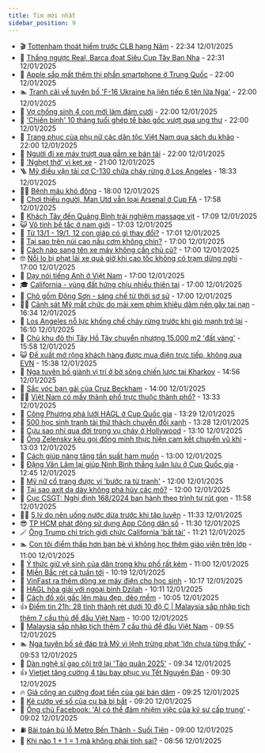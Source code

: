 ```yaml
---
title: Tim mới nhất
sidebar_position: 9
---
```


<!-- vnexpress-tin-moi-nhat:START -->
- 🎬 [Tottenham thoát hiểm trước CLB hạng Năm](https://vnexpress.net/tottenham-thoat-hiem-truoc-clb-hang-nam-4838414.html) - 22:34 12/01/2025
- 🐎 [Thắng ngược Real, Barca đoạt Siêu Cup Tây Ban Nha](https://vnexpress.net/thang-nguoc-real-barca-doat-sieu-cup-tay-ban-nha-4838415.html) - 22:31 12/01/2025
- 🦍 [Apple sắp mất thêm thị phần smartphone ở Trung Quốc](https://vnexpress.net/apple-sap-mat-them-thi-phan-smartphone-o-trung-quoc-4838155.html) - 22:00 12/01/2025
- 🏊 [Tranh cãi về tuyên bố &#39;F-16 Ukraine hạ liên tiếp 6 tên lửa Nga&#39;](https://vnexpress.net/tranh-cai-ve-tuyen-bo-f-16-ukraine-ha-lien-tiep-6-ten-lua-nga-4837854.html) - 22:00 12/01/2025
- 🎊 [Vợ chồng sinh 4 con mới làm đám cưới](https://vnexpress.net/vo-chong-sinh-4-con-moi-lam-dam-cuoi-4836395.html) - 22:00 12/01/2025
- 🎃 [&#39;Chiến binh&#39; 10 tháng tuổi ghép tế bào gốc vượt qua ung thư](https://vnexpress.net/chien-binh-10-thang-tuoi-ghep-te-bao-goc-vuot-qua-ung-thu-4835985.html) - 22:00 12/01/2025
- 🧰 [Trang phục của phụ nữ các dân tộc Việt Nam qua sách du khảo](https://vnexpress.net/trang-phuc-cua-phu-nu-cac-dan-toc-viet-nam-qua-sach-du-khao-4838350.html) - 22:00 12/01/2025
- 🔭 [Người đi xe máy trượt qua gầm xe bán tải](https://vnexpress.net/nguoi-di-xe-may-truot-qua-gam-xe-ban-tai-4838031.html) - 22:00 12/01/2025
- 🫶 [&#39;Nghẹt thở&#39; vì kẹt xe](https://vnexpress.net/nghet-tho-vi-ket-xe-4838411.html) - 21:00 12/01/2025
- 🪜 [Mỹ điều vận tải cơ C-130 chữa cháy rừng ở Los Angeles](https://vnexpress.net/my-dieu-van-tai-co-c-130-chua-chay-rung-o-los-angeles-4838408.html) - 18:33 12/01/2025
- 👨‍🏫 [Bệnh máu khó đông](https://vnexpress.net/benh-mau-kho-dong-4837465.html) - 18:00 12/01/2025
- 🎊 [Chơi thiếu người, Man Utd vẫn loại Arsenal ở Cup FA](https://vnexpress.net/choi-thieu-nguoi-man-utd-van-loai-arsenal-o-cup-fa-4838405.html) - 17:58 12/01/2025
- 🎊 [Khách Tây đến Quảng Bình trải nghiệm massage vịt](https://vnexpress.net/khach-tay-den-quang-binh-trai-nghiem-massage-vit-4837808.html) - 17:09 12/01/2025
- 😺 [Vô tinh bế tắc ở nam giới](https://vnexpress.net/vo-tinh-be-tac-o-nam-gioi-4836689.html) - 17:03 12/01/2025
- 🐘 [Từ 13/1 - 19/1, 12 con giáp có gì thay đổi?](https://vnexpress.net/tu-13-1-19-1-12-con-giap-co-gi-thay-doi-4837867.html) - 17:01 12/01/2025
- 🌁 [Tại sao trên núi cao nấu cơm không chín?](https://vnexpress.net/tai-sao-tren-nui-cao-nau-com-khong-chin-4838404.html) - 17:00 12/01/2025
- 🐲 [Cách nào sang tên xe máy không cần chủ cũ?](https://vnexpress.net/cach-nao-sang-ten-xe-may-khong-can-chu-cu-4838376.html) - 17:00 12/01/2025
- 🤓 [Nỗi lo bị phạt lái xe quá giờ khi cao tốc không có trạm dừng nghỉ](https://vnexpress.net/noi-lo-bi-phat-lai-xe-qua-gio-khi-cao-toc-khong-co-tram-dung-nghi-4838354.html) - 17:00 12/01/2025
- 💪 [Dạy nói tiếng Anh ở Việt Nam](https://vnexpress.net/day-noi-tieng-anh-o-viet-nam-4838205.html) - 17:00 12/01/2025
- 🎓 [California - vùng đất hứng chịu nhiều thiên tai](https://vnexpress.net/california-vung-dat-hung-chiu-nhieu-thien-tai-4838100.html) - 17:00 12/01/2025
- 🫣 [Chõ gốm Đông Sơn - sáng chế từ thời sơ sử](https://vnexpress.net/cho-gom-dong-son-sang-che-tu-thoi-so-su-4837289.html) - 17:00 12/01/2025
- 🧑‍💻 [Cảnh sát Mỹ mất chức do mải xem phim khiêu dâm nên gây tai nạn](https://vnexpress.net/canh-sat-my-mat-chuc-do-mai-xem-phim-khieu-dam-nen-gay-tai-nan-4838381.html) - 16:34 12/01/2025
- 🐲 [Los Angeles nỗ lực khống chế cháy rừng trước khi gió mạnh trở lại](https://vnexpress.net/los-angeles-no-luc-khong-che-chay-rung-truoc-khi-gio-manh-tro-lai-4838403.html) - 16:10 12/01/2025
- 🌝 [Chủ khu đô thị Tây Hồ Tây chuyển nhượng 15.000 m2 &#39;đất vàng&#39;](https://vnexpress.net/chu-khu-do-thi-tay-ho-tay-chuyen-nhuong-15-000-m2-dat-vang-4838373.html) - 15:58 12/01/2025
- 😺 [Đề xuất mở rộng khách hàng được mua điện trực tiếp, không qua EVN](https://vnexpress.net/de-xuat-mo-rong-khach-hang-duoc-mua-dien-truc-tiep-khong-qua-evn-4838333.html) - 15:38 12/01/2025
- 🐎 [Nga tuyên bố giành vị trí ở bờ sông chiến lược tại Kharkov](https://vnexpress.net/nga-tuyen-bo-gianh-vi-tri-o-bo-song-chien-luoc-tai-kharkov-4838394.html) - 14:56 12/01/2025
- 🎡 [Sắc vóc bạn gái của Cruz Beckham](https://vnexpress.net/sac-voc-ban-gai-cua-cruz-beckham-4836193.html) - 14:00 12/01/2025
- 👨‍🏫 [Việt Nam có mấy thành phố trực thuộc thành phố?](https://vnexpress.net/viet-nam-co-may-thanh-pho-truc-thuoc-thanh-pho-4838347.html) - 13:33 12/01/2025
- 🦆 [Công Phượng phá lưới HAGL ở Cup Quốc gia](https://vnexpress.net/cong-phuong-pha-luoi-hagl-o-cup-quoc-gia-4838375.html) - 13:29 12/01/2025
- 🚦 [500 học sinh tranh tài thử thách chuyển đổi xanh](https://vnexpress.net/500-hoc-sinh-tranh-tai-thu-thach-chuyen-doi-xanh-4838370.html) - 13:28 12/01/2025
- 💫 [Cựu sao nhí qua đời trong vụ cháy ở Hollywood](https://vnexpress.net/cuu-sao-nhi-qua-doi-trong-vu-chay-o-hollywood-4838377.html) - 13:10 12/01/2025
- 🎉 [Ông Zelensky kêu gọi đồng minh thực hiện cam kết chuyển vũ khí](https://vnexpress.net/ong-zelensky-keu-goi-dong-minh-thuc-hien-cam-ket-chuyen-vu-khi-4838378.html) - 13:03 12/01/2025
- 🌋 [Cách giúp nàng tăng tần suất ham muốn](https://vnexpress.net/cach-giup-nang-tang-tan-suat-ham-muon-4838324.html) - 13:00 12/01/2025
- 🤖 [Đặng Văn Lâm lại giúp Ninh Bình thắng luân lưu ở Cup Quốc gia](https://vnexpress.net/dang-van-lam-lai-giup-ninh-binh-thang-luan-luu-o-cup-quoc-gia-4838379.html) - 12:45 12/01/2025
- 🦏 [Mỹ nữ cổ trang được ví &#39;bước ra từ tranh&#39;](https://vnexpress.net/my-nu-co-trang-duoc-vi-buoc-ra-tu-tranh-4838341.html) - 12:00 12/01/2025
- 🦩 [Tại sao axit dạ dày không phá hủy các mô?](https://vnexpress.net/tai-sao-axit-da-day-khong-pha-huy-cac-mo-4838231.html) - 12:00 12/01/2025
- 👺 [Cục CSGT: Nghị định 168/2024 ban hành theo trình tự rút gọn](https://vnexpress.net/cuc-csgt-nghi-dinh-168-2024-ban-hanh-theo-trinh-tu-rut-gon-4838355.html) - 11:58 12/01/2025
- 🧑‍🏫 [5 lý do nên uống nước dừa trước khi tập luyện](https://vnexpress.net/5-ly-do-nen-uong-nuoc-dua-truoc-khi-tap-luyen-4834933.html) - 11:33 12/01/2025
- 😎 [TP HCM phát động sử dụng App Công dân số](https://vnexpress.net/tp-hcm-phat-dong-su-dung-app-cong-dan-so-4838374.html) - 11:30 12/01/2025
- 🪄 [Ông Trump chỉ trích giới chức California &#39;bất tài&#39;](https://vnexpress.net/ong-trump-chi-trich-gioi-chuc-california-bat-tai-4838371.html) - 11:21 12/01/2025
- 🏊 [Con tôi điểm thấp hơn bạn bè vì không học thêm giáo viên trên lớp](https://vnexpress.net/con-toi-diem-thap-hon-ban-be-vi-khong-hoc-them-giao-vien-tren-lop-4838360.html) - 11:00 12/01/2025
- 💃 [Ý thức giữ vệ sinh của dân trong khu phố rất kém](https://vnexpress.net/y-thuc-giu-ve-sinh-cua-dan-trong-khu-pho-rat-kem-4838335.html) - 11:00 12/01/2025
- 🦆 [Miền Bắc rét cả tuần tới](https://vnexpress.net/mien-bac-ret-ca-tuan-toi-4838344.html) - 10:19 12/01/2025
- 🎊 [VinFast ra thêm dòng xe máy điện cho học sinh](https://vnexpress.net/vinfast-ra-them-dong-xe-may-dien-cho-hoc-sinh-4838353.html) - 10:17 12/01/2025
- 👺 [HAGL hòa giải với ngoại binh Dzilah](https://vnexpress.net/hagl-hoa-giai-voi-ngoai-binh-dzilah-4838361.html) - 10:11 12/01/2025
- 🎡 [Cách đồ xôi gấc lên màu đẹp, dẻo mềm](https://vnexpress.net/cach-do-xoi-gac-len-mau-dep-deo-mem-4838332.html) - 10:05 12/01/2025
- 👍 [Điểm tin 21h: 28 tỉnh thành rét dưới 10 độ C | Malaysia sắp nhập tịch thêm 7 cầu thủ để đấu Việt Nam](https://vnexpress.net/diem-tin-21h-28-tinh-thanh-ret-duoi-10-do-c-malaysia-sap-nhap-tich-them-7-cau-thu-de-dau-viet-nam-4838364.html) - 10:00 12/01/2025
- 🐎 [Malaysia sắp nhập tịch thêm 7 cầu thủ để đấu Việt Nam](https://vnexpress.net/malaysia-sap-nhap-tich-them-7-cau-thu-de-dau-viet-nam-4838358.html) - 09:55 12/01/2025
- 🏊 [Nga tuyên bố sẽ đáp trả Mỹ vì lệnh trừng phạt &#39;lớn chưa từng thấy&#39;](https://vnexpress.net/nga-tuyen-bo-se-dap-tra-my-vi-lenh-trung-phat-lon-chua-tung-thay-4838337.html) - 09:53 12/01/2025
- 🦩 [Dàn nghệ sĩ gạo cội trở lại &#39;Táo quân 2025&#39;](https://vnexpress.net/dan-nghe-si-gao-coi-tro-lai-tao-quan-2025-4838346.html) - 09:34 12/01/2025
- 👍 [Vietjet tăng cường 4 tàu bay phục vụ Tết Nguyên Đán](https://vnexpress.net/vietjet-tang-cuong-4-tau-bay-phuc-vu-tet-nguyen-dan-4838201.html) - 09:30 12/01/2025
- 🔥 [Giả công an cưỡng đoạt tiền của gái bán dâm](https://vnexpress.net/gia-cong-an-cuong-doat-tien-cua-gai-ban-dam-4838349.html) - 09:25 12/01/2025
- 💄 [Kẻ cướp vé số của cụ bà bị bắt](https://vnexpress.net/ke-cuop-ve-so-cua-cu-ba-bi-bat-4838338.html) - 09:20 12/01/2025
- 🤡 [Ông chủ Facebook: &#39;AI có thể đảm nhiệm việc của kỹ sư cấp trung&#39;](https://vnexpress.net/ong-chu-facebook-ai-co-the-dam-nhiem-viec-cua-ky-su-cap-trung-4838255.html) - 09:02 12/01/2025
- ⛽️ [Bài toán bù lỗ Metro Bến Thành - Suối Tiên](https://vnexpress.net/bai-toan-bu-lo-metro-ben-thanh-suoi-tien-4838330.html) - 09:00 12/01/2025
- 🚀 [Khi nào 1 + 1 = 1 mà không phải tính sai?](https://vnexpress.net/khi-nao-1-1-1-ma-khong-phai-tinh-sai-4837723.html) - 08:56 12/01/2025<!-- vnexpress-tin-moi-nhat:END -->
